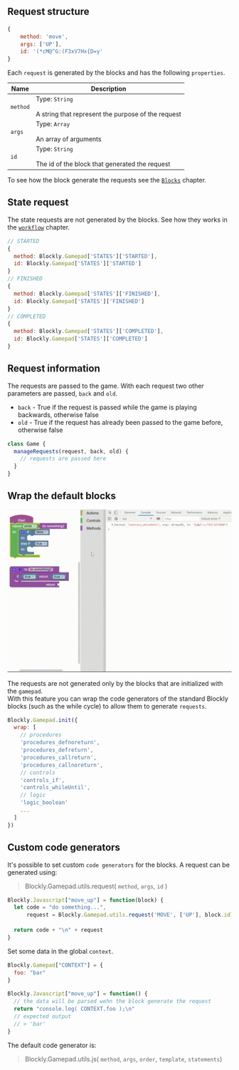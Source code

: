## Request structure

```javascript
{
    method: 'move',
    args: ['UP'],
    id: '(*cM@^G:(F3xV7Hx{D=y'
}
```

Each `request` is generated by the blocks and has the following `properties`.

| Name | Description |
| --- | --- |
| `method` | Type: `String`<br><br>A string that represent the purpose of the request |
| `args` | Type: `Array`<br><br>An array of arguments|
| `id` | Type: `String`<br><br>The id of the block that generated the request|

To see how the block generate the requests see the [`Blocks`](https://paol-imi.github.io/blockly-gamepad/#/blocks) chapter.

## State request

The state requests are not generated by the blocks. See how they works in the [`workflow`](https://paol-imi.github.io/blockly-gamepad/#/workflow?id=workflow-structure) chapter.

```javascript
// STARTED
{ 
  method: Blockly.Gamepad['STATES']['STARTED'], 
  id: Blockly.Gamepad['STATES']['STARTED']
}
// FINISHED
{
  method: Blockly.Gamepad['STATES']['FINISHED'], 
  id: Blockly.Gamepad['STATES']['FINISHED']
}
// COMPLETED
{
  method: Blockly.Gamepad['STATES']['COMPLETED'], 
  id: Blockly.Gamepad['STATES']['COMPLETED']
}
```

## Request information

The requests are passed to the game. With each request two other parameters are passed, `back` and `old`.


- `back` - True if the request is passed while the game is playing backwards, otherwise false
-  `old` - True if the request has already been passed to the game before, otherwise false
 

```javascript
class Game {
  manageRequests(request, back, old) {
    // requests are passed here
  }
}
```

## Wrap the default blocks

![](../images/requests.gif ":size=560%")

The requests are not generated only by the blocks that are initialized with the `gamepad`. <br> With this feature you can wrap the code generators of the standard Blockly blocks (such as the while cycle) to allow them to generate `requests`.

```javascript
Blockly.Gamepad.init({
  wrap: [
    // procedures
    'procedures_defnoreturn',
    'procedures_defreturn',
    'procedures_callreturn',
    'procedures_callnoreturn',
    // controls
    'controls_if',
    'controls_whileUntil',
    // logic
    'logic_boolean'
    ...
  ]
})
```

## Custom code generators

It's possible to set custom `code generators` for the blocks. A request can be generated using:

> Blockly.Gamepad.utils.request( `method`, `args`, `id` )

```javascript
Blockly.Javascript["move_up"] = function(block) {
  let code = "do something...",
      request = Blockly.Gamepad.utils.request('MOVE', ['UP'], block.id)

  return code + "\n" + request
}
```
Set some data in the global `context`.

```javascript
Blockly.Gamepad["CONTEXT"] = {
  foo: "bar"
}
```

```javascript
Blockly.Javascript["move_up"] = function() {
  // the data will be parsed wehn the block generate the request
  return "console.log( CONTEXT.foo );\n"
  // expected output 
  // > 'bar' 
}
```

The default code generator is:

> Blockly.Gamepad.utils.js( `method`, `args`, `order`, `template`, `statements`)
